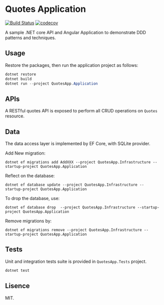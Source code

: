 # Quotes Application

[![Build Status](https://travis-ci.com/abarrak/Quotes-Application.svg?token=6srXbW1inBqbcVxZhTbQ&branch=master)](https://travis-ci.com/abarrak/Quotes-Application) [![codecov](https://codecov.io/gh/abarrak/Quotes-Application/branch/master/graph/badge.svg?token=NQoRbhJ1Ys)](https://codecov.io/gh/abarrak/Quotes-Application)

A sample .NET core API and Angular Application to demonstrate DDD patterns and techniques.

## Usage

Restore the packages, then run the application project as follows:

```csharp
dotnet restore
dotnet build
dotnet run --project QuotesApp.Application
```

## APIs

A RESTful quotes API is exposed to perform all CRUD operations on `Quotes` resource.

## Data

The data access layer is implemented by EF Core, with SQLite provider.

Add New migration:

```shell
dotnet ef migrations add AddXXX --project QuotesApp.Infrastructure --startup-project QuotesApp.Application
```

Reflect on the database:

```shell
dotnet ef database update --project QuotesApp.Infrastructure --startup-project QuotesApp.Application
```

To drop the database, use:

```shell
dotnet ef database drop  --project QuotesApp.Infrastructure --startup-project QuotesApp.Application
```

Remove migrations by:

```shell
dotnet ef migrations remove --project QuotesApp.Infrastructure --startup-project QuotesApp.Application
```

## Tests

Unit and integration tests suite is provided in  `QuotesApp.Tests` project.

```bash
dotnet test
```

## Lisence

MIT.


